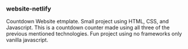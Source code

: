 ### website-netlify
Countdown Website etmplate.
Small project using HTML, CSS, and Javascript. This is a countdown counter made using all three of the previous mentioned technologies. Fun project using no frameworks only vanilla javascript. 
